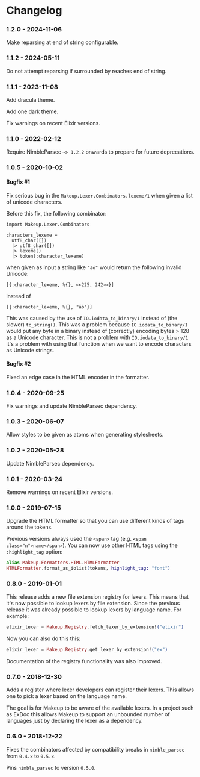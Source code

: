 # Changelog

### 1.2.0 - 2024-11-06

Make reparsing at end of string configurable.

### 1.1.2 - 2024-05-11

Do not attempt reparsing if surrounded by reaches end of string.

### 1.1.1 - 2023-11-08

Add dracula theme.

Add one dark theme.

Fix warnings on recent Elixir versions.

### 1.1.0 - 2022-02-12

Require NimbleParsec `~> 1.2.2` onwards to prepare for future deprecations.

### 1.0.5 - 2020-10-02

#### Bugfix #1

Fix serious bug in the `Makeup.Lexer.Combinators.lexeme/1` when given a list of unicode characters.

Before this fix, the following combinator:

```
import Makeup.Lexer.Combinators

characters_lexeme =
  utf8_char([])
  |> utf8_char([])
  |> lexeme()
  |> token(:character_lexeme)
```

when given as input a string like `"àó"` would return the following invalid Unicode:

```
[{:character_lexeme, %{}, <<225, 242>>}]
```

instead of

```
[{:character_lexeme, %{}, "áò"}]
```

This was caused by the use of `IO.iodata_to_binary/1` instead of (the slower) `to_string()`. This was a problem because `IO.iodata_to_binary/1` would put any byte in a binary instead of (correctly) encoding bytes > 128 as a Unicode character. This is not a problem with `IO.iodata_to_binary/1` it's a problem with using that function when we want to encode characters as Unicode strings.

#### Bugfix #2

Fixed an edge case in the HTML encoder in the formatter.


### 1.0.4 - 2020-09-25

Fix warnings and update NimbleParsec dependency.


### 1.0.3 - 2020-06-07

Allow styles to be given as atoms when generating stylesheets.


### 1.0.2 - 2020-05-28

Update NimbleParsec dependency.


### 1.0.1 - 2020-03-24

Remove warnings on recent Elixir versions.


### 1.0.0 - 2019-07-15

Upgrade the HTML formatter so that you can use different kinds of tags around the tokens.

Previous versions always used the `<span>` tag (e.g. `<span class="n">name</span>`).
You can now use other HTML tags using the `:highlight_tag` option:

```elixir
alias Makeup.Formatters.HTML.HTMLFormatter
HTMLFormatter.format_as_iolist(tokens, highlight_tag: "font")
```


### 0.8.0 - 2019-01-01

This release adds a new file extension registry for lexers.
This means that it's now possible to lookup lexers by file extension.
Since the previous release it was already possible to lookup lexers by language name.
For example:

```elixir
elixir_lexer = Makeup.Registry.fetch_lexer_by_extension!("elixir")
```

Now you can also do this this:

```elixir
elixir_lexer = Makeup.Registry.get_lexer_by_extension!("ex")
```

Documentation of the registry functionality was also improved.


### 0.7.0 - 2018-12-30

Adds a register where lexer developers can register their lexers.
This allows one to pick a lexer based on the language name.

The goal is for Makeup to be aware of the available lexers.
In a project such as ExDoc this allows Makeup to support an unbounded number of languages just by declaring the lexer as a dependency.


### 0.6.0 - 2018-12-22

Fixes the combinators affected by compatibility breaks in `nimble_parsec` from `0.4.x` to `0.5.x`.

Pins `nimble_parsec` to version `0.5.0`.
